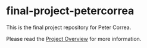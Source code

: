 # final-project-petercorrea
This is the final project repository for Peter Correa.

Please read the [Project Overview](https://github.com/cu-ecen-aeld/final-project-petercorrea/wiki/1.-Project-Overview) for more information.
